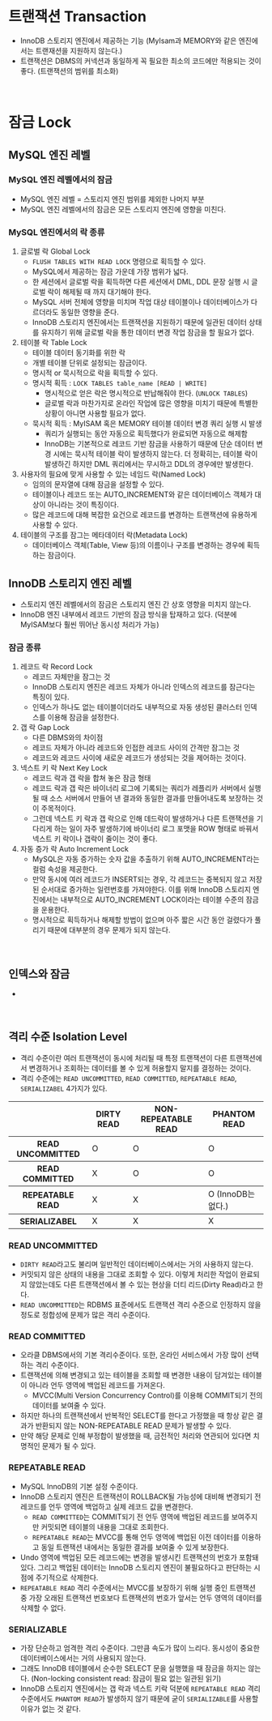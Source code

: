 # 트랜잭션 Transaction

- InnoDB 스토리지 엔진에서 제공하는 기능 (MyIsam과 MEMORY와 같은 엔진에서는 트랜재션을 지원하지 않는다.)
- 트랜잭션은 DBMS의 커넥션과 동일하게 꼭 필요한 최소의 코드에만 적용되는 것이 좋다. (트랜잭션의 범위를 최소화)

<br/>

# 잠금 Lock

## MySQL 엔진 레벨

### MySQL 엔진 레벨에서의 잠금

- MySQL 엔진 레벨 = 스토리지 엔진 범위를 제외한 나머지 부분
- MySQL 엔진 레벨에서의 잠금은 모든 스토리지 엔진에 영향을 미친다.

### MySQL 엔진에서의 락 종류

1. 글로벌 락 Global Lock
    - `FLUSH TABLES WITH READ LOCK` 명령으로 획득할 수 있다.
    - MySQL에서 제공하는 잠금 가운데 가장 범위가 넓다.
    - 한 세션에서 글로벌 락을 획득하면 다른 세션에서 DML, DDL 문장 실행 시 글로벌 락이 해제될 때 까지 대기해야 한다.
    - MySQL 서버 전체에 영향을 미치며 작업 대상 테이블이나 데이터베이스가 다르더라도 동일한 영향을 준다.
    - InnoDB 스토리지 엔진에서는 트랜잭션을 지원하기 때문에 일관된 데이터 상태를 유지하기 위해 글로벌 락을 통한 데이터 변경 작업 잠금을 할 필요가 없다. 
2. 테이블 락 Table Lock
   - 테이블 데이터 동기화를 위한 락 
   - 개별 테이블 단위로 설정되는 잠금이다.
   - 명시적 or 묵시적으로 락을 획득할 수 있다.
   - 명시적 획득 : `LOCK TABLES table_name [READ | WRITE]`
     - 명시적으로 얻은 락은 명시적으로 반납해줘야 한다. (`UNLOCK TABLES`)
     - 글로벌 락과 마찬가지로 온라인 작업에 많은 영향을 미치기 때문에 특별한 상황이 아니면 사용할 필요가 없다.
   - 묵시적 획득 : MyISAM 혹은 MEMORY 테이블 데이터 변경 쿼리 실행 시 발생
     - 쿼리가 실행되는 동안 자동으로 획득했다가 완료되면 자동으로 해제함
     - InnoDB는 기본적으로 레코드 기반 잠금을 사용하기 때문에 단순 데이터 변경 시에는 묵시적 테이블 락이 발생하지 않는다. 더 정확히는, 테이블 락이 발생하긴 하지만 DML 쿼리에서는 무시하고 DDL의 경우에만 발생한다.
3. 사용자의 필요에 맞게 사용할 수 있는 네임드 락(Named Lock)
     - 임의의 문자열에 대해 잠금을 설정할 수 있다.
     - 테이블이나 레코드 또는 AUTO_INCREMENT와 같은 데이터베이스 객체가 대상이 아니라는 것이 특징이다.
     - 많은 레코드에 대해 복잡한 요건으로 레코드를 변경하는 트랜잭션에 유용하게 사용할 수 있다.
4. 테이블의 구조를 잠그는 메타데이터 락(Metadata Lock)
    - 데이터베이스 객체(Table, View 등)의 이름이나 구조를 변경하는 경우에 획득하는 잠금이다.

## InnoDB 스토리지 엔진 레벨

- 스토리지 엔진 레벨에서의 잠금은 스토리지 엔진 간 상호 영향을 미치지 않는다.
- InnoDB 엔진 내부에서 레코드 기반의 잠금 방식을 탑재하고 있다. (덕분에 MyISAM보다 훨씬 뛰어난 동시성 처리가 가능)

### 잠금 종류

1. 레코드 락 Record Lock
    - 레코드 자체만을 잠그는 것
    - InnoDB 스토리지 엔진은 레코드 자체가 아니라 인덱스의 레코드를 잠근다는 특징이 있다.
    - 인덱스가 하나도 없는 테이블이더라도 내부적으로 자동 생성된 클러스터 인덱스를 이용해 잠금을 설정한다.
2. 갭 락 Gap Lock
    - 다른 DBMS와의 차이점
    - 레코드 자체가 아니라 레코드와 인접한 레코드 사이의 간격만 잠그는 것
    - 레코드와 레코드 사이에 새로운 레코드가 생성되는 것을 제어하는 것이다.
3. 넥스트 키 락 Next Key Lock
    - 레코드 락과 갭 락을 합쳐 놓은 잠금 형태
    - 레코드 락과 갭 락은 바이너리 로그에 기록되는 쿼리가 레플리카 서버에서 실행될 때 소스 서버에서 만들어 낸 결과와 동일한 결과를 만들어내도록 보장하는 것이 주목적이다.
    - 그런데 넥스트 키 락과 갭 락으로 인해 데드락이 발생하거나 다른 트랜잭션을 기다리게 하는 일이 자주 발생하기에 바이너리 로그 포맷을 ROW 형태로 바꿔서 넥스트 키 락이나 갭락이 줄이는 것이 좋다.
4. 자동 증가 락 Auto Increment Lock
    - MySQL은 자동 증가하는 숫자 값을 추출하기 위해 AUTO_INCREMENT라는 컬럼 속성을 제공한다.
    - 만약 동시에 여러 레코드가 INSERT되는 경우, 각 레코드는 중복되지 않고 저장된 순서대로 증가하는 일련번호를 가져야한다. 이를 위해 InnoDB 스토리지 엔진에서는 내부적으로 AUTO_INCREMENT LOCK이라는 테이블 수준의 잠금을 운용한다.
    - 명시적으로 획득하거나 해제할 방법이 없으며 아주 짧은 시간 동안 걸렸다가 풀리기 때문에 대부분의 경우 문제가 되지 않는다.

<br/>

## 인덱스와 잠금

- 

<br/>

## 격리 수준 Isolation Level

- 격리 수준이란 여러 트랜잭션이 동시에 처리될 때 특정 트랜잭션이 다른 트랜잭션에서 변경하거나 조회하는 데이터를 볼 수 있게 허용할지 말지를 결정하는 것이다.
- 격리 수준에는 `READ UNCOMMITTED`, `READ COMMITTED`, `REPEATABLE READ`, `SERIALIZABEL` 4가지가 있다.

<table>
    <thead>
        <th></th>
        <th>DIRTY READ</th>
        <th>NON-REPEATABLE READ</th>
        <th>PHANTOM READ</th>
    </thead>
    <tbody>
        <th>READ UNCOMMITTED</th>
        <td>O</td>
        <td>O</td>
        <td>O</td>
    </tbody>
    <tbody>
        <th>READ COMMITTED</th>
        <td>X</td>
        <td>O</td>
        <td>O</td>
    </tbody>
    <tbody>
        <th>REPEATABLE READ</th>
        <td>X</td>
        <td>X</td>
        <td>O (InnoDB는 없다.)</td>
    </tbody>
    <tbody>
        <th>SERIALIZABEL</th>
        <td>X</td>
        <td>X</td>
        <td>X</td>
    </tbody>
</table>

### READ UNCOMMITTED

- `DIRTY READ`라고도 불리며 일반적인 데이터베이스에서는 거의 사용하지 않는다.
- 커밋되지 않은 상태의 내용을 그대로 조회할 수 있다. 이렇게 처리한 작업이 완료되지 않았는데도 다른 트랜잭션에서 볼 수 있는 현상을 더티 리드(Dirty Read)라고 한다.
- `READ UNCOMMITTED`는 RDBMS 표준에서도 트랜잭션 격리 수준으로 인정하지 않을 정도로 정합성에 문제가 많은 격리 수준이다.

### READ COMMITTED

- 오라클 DBMS에서의 기본 격리수준이다. 또한, 온라인 서비스에서 가장 많이 선택하는 격리 수준이다.
- 트랜잭션에 의해 변경되고 있는 테이블을 조회할 때 변경한 내용이 담겨있는 테이블이 아니라 언두 영역에 백업된 레코드를 가져온다.
  - MVCC(Multi Version Concurrency Control)를 이용해 COMMIT되기 전의 데이터를 보여줄 수 있다.
- 하지만 하나의 트랜잭션에서 반복적인 SELECT를 한다고 가정했을 때 항상 같은 결과가 반환되지 않는 NON-REPEATABLE READ 문제가 발생할 수 있다.
- 만약 해당 문제로 인해 부정합이 발생했을 때, 금전적인 처리와 연관되어 있다면 치명적인 문제가 될 수 있다.

### REPEATABLE READ 

- MySQL InnoDB의 기본 설정 수준이다.
- InnoDB 스토리지 엔진은 트랜잭션이 ROLLBACK될 가능성에 대비해 변경되기 전 레코드를 언두 영역에 백업하고 실제 레코드 값을 변경한다.
  - `READ COMMITTED`는 COMMIT되기 전 언두 영역에 백업된 레코드를 보여주지만 커밋되면 테이블의 내용을 그대로 조회한다. 
  - `REPEATABLE READ`는 MVCC를 통해 언두 영역에 백업된 이전 데이터를 이용하고 동일 트랜잭션 내에서는 동일한 결과를 보여줄 수 있게 보장한다.
- Undo 영역에 백업된 모든 레코드에는 변경을 발생시킨 트랜잭션의 번호가 포함돼 있다. 그리고 백업된 데이터는 InnoDB 스토리지 엔진이 불필요하다고 판단하는 시점에 주기적으로 삭제한다.
- `REPEATABLE READ` 격리 수준에서는 MVCC를 보장하기 위해 실행 중인 트랜잭션 중 가장 오래된 트랜잭션 번호보다 트랜잭션의 번호가 앞서는 언두 영역의 데이터를 삭제할 수 없다.
    
### SERIALIZABLE

- 가장 단순하고 엄격한 격리 수준이다. 그만큼 속도가 많이 느리다. 동시성이 중요한 데이터베이스에서는 거의 사용되지 않는다.
- 그래도 InnoDB 테이블에서 순수한 SELECT 문을 실행했을 때 잠금을 하지는 않는다. (Non-locking consistent read: 잠금이 필요 없는 일관된 읽기)
- InnoDB 스토리지 엔진에서는 갭 락과 넥스트 키락 덕분에 `REPEATABLE READ` 격리 수준에서도 `PHANTOM READ`가 발생하지 않기 때문에 굳이 `SERIALIZABLE`를 사용할 이유가 없는 것 같다.

<br/>
